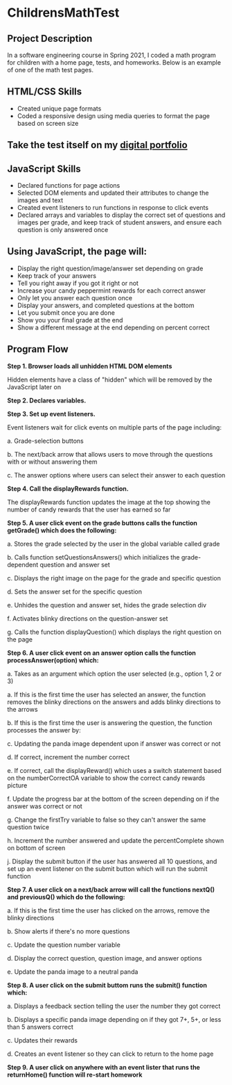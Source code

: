 # ChildrensMathTest

<!DOCTYPE html>
<html lang="en" data-color-mode="auto" data-light-theme="light" data-dark-theme="dark">

<body>
    <h2>Project Description</h2>
    <p>In a software engineering course in Spring 2021, I coded a math program for children with a home page, tests, and homeworks. Below is an example of one of the math test pages.</p>
    <h2>HTML/CSS Skills</h2>
        <ul>
          <li>Created unique page formats</li>
          <li>Coded a responsive design using media queries to format the page based on screen size</li>
        </ul>
  <h2>Take the test itself on my <a href="https://www.k-rubio.com/js_html_css.html" target="_blank">digital portfolio</a></h2>
    <h2>JavaScript Skills</h2>
                <ul>
                  <li>Declared functions for page actions</li>
                  <li>Selected DOM elements and updated their attributes to change the images and text</li>
                  <li>Created event listeners to run functions in response to click events</li>
                  <li>Declared arrays and variables to display the correct set of questions and images per grade, and keep track of student answers, and ensure each question is only answered once</li>
                </ul>
        <h2>Using JavaScript, the page will:</h2>
        <ul>
          <li>Display the right question/image/answer set depending on grade</li>
          <li>Keep track of your answers</li>
          <li>Tell you right away if you got it right or not</li>
          <li>Increase your candy peppermint rewards for each correct answer</li>
          <li>Only let you answer each question once</li>
          <li>Display your answers, and completed questions at the bottom</li>
          <li>Let you submit once you are done</li>
          <li>Show you your final grade at the end</li>
          <li>Show a different message at the end depending on percent correct</li>
        </ul>
    <h2>Program Flow</h2>
    <p><b>Step 1. Browser loads all unhidden HTML DOM elements</b></p>
         <p>Hidden elements have a class of "hidden" which will be removed by the JavaScript later on</p>
    <p><b>Step 2. Declares variables.</b></p>
    <p><b>Step 3. Set up event listeners.</b></p>
    <p>Event listeners wait for click events on multiple parts of the page including:</p>
    <p>a. Grade-selection buttons</p>
    <p>b. The next/back arrow that allows users to move through the questions with or without answering them</p>
    <p>c. The answer options where users can select their answer to each question</p>
    <p><b>Step 4. Call the displayRewards function.</b></p>
    <p>The displayRewards function updates the image at the top showing the number of candy rewards that the user has earned so far</p>
    <p><b>Step 5. A user click event on the grade buttons calls the function getGrade() which does the following:</b></p>
    <p>a. Stores the grade selected by the user in the global variable called grade</p>
    <p>b. Calls function setQuestionsAnswers() which initializes the grade-dependent question and answer set</p>
          <p>c. Displays the right image on the page for the grade and specific question</p>
          <p>d. Sets the answer set for the specific question</p>
          <p>e. Unhides the question and answer set, hides the grade selection div</p>
          <p>f. Activates blinky directions on the question-answer set</p>
          <p>g. Calls the function displayQuestion() which displays the right question on the page</p>
      <p><b>Step 6. A user click event on an answer option calls the function processAnswer(option) which:</b></p>
    <p>a. Takes as an argument which option the user selected (e.g., option 1, 2 or 3)
    <p>a. If this is the first time the user has selected an answer, the function removes the blinky directions on the answers and adds blinky directions to the arrows</p>
    <p>b. If this is the first time the user is answering the question, the function processes the answer by:</p>
    <p>c. Updating the panda image dependent upon if answer was correct or not</p>
    <p>d. If correct, increment the number correct</p>
    <p>e. If correct, call the displayReward() which uses a switch statement based on the numberCorrectOA variable to show the correct candy rewards picture</p>
    <p>f. Update the progress bar at the bottom of the screen depending on if the answer was correct or not</p>
    <p>g. Change the firstTry variable to false so they can't answer the same question twice</p>
    <p>h. Increment the number answered and update the percentComplete shown on bottom of screen</p>
    <p>j. Display the submit button if the user has answered all 10 questions, and set up an event listener on the submit button which will run the submit function</p>
          <p></p>
        </div>
        <p><b>Step 7. A user click on a next/back arrow will call the functions nextQ() and previousQ()
      which do the following:</b></p>
          <p>a. If this is the first time the user has clicked on the arrows, remove the blinky directions</p>
          <p>b. Show alerts if there's no more questions</p>
          <p>c. Update the question number variable</p>
          <p>d. Display the correct question, question image, and answer options</p>
          <p>e. Update the panda image to a neutral panda</p>
        <p><b>Step 8. A user click on the submit buttom runs the submit() function which:</b></p>
              <div class="pp_col1of1">
          <p>a. Displays a feedback section telling the user the number they got correct</p>
          <p>b. Displays a specific panda image depending on if they got 7+, 5+, or less than 5 answers correct
          <p>c. Updates their rewards</p>
          <p>d. Creates an event listener so they can click to return to the home page</p>
        </div>
        <p><b>Step 9. A user click on anywhere with an event lister that runs the returnHome() function will re-start
      homework</b></p>
</body>
</html>
